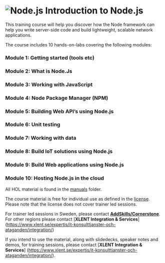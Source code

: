 <h1><img src="https://microservicebus.blob.core.windows.net/sample/nodejs-256.png" alt="Node.js"/>&nbsp;Introduction to Node.js</h1>

This training course will help you discover how the Node framework can help you write server-side code and build lightweight, scalable network applications.

The course includes 10 hands-on-labs covering the following modules:

### Module 1: Getting started (tools etc)
### Module 2: What is Node.Js
### Module 3: Working with JavaScript
### Module 4: Node Package Manager (NPM)
### Module 5: Building Web API’s using Node.js
### Module 6: Unit testing
### Module 7: Working with data
### Module 8: Build IoT solutions using Node.js
### Module 9: Build Web applications using Node.js
### Module 10: Hosting Node.js in the cloud

All HOL material is found in the [manuals](manuals) folder.

The course material is free for individual use as defined in the [license](License). Please note that the license does not cover trainer led sessions.

For trainer led sessions in Sweden, please contact [**AddSkills/Cornerstone**](http://www.cornerstone.se/). For other regions please contact [**XLENT Integration & Services**] (https://www.xlent.se/expertis/it-konsulttjanster-och-ataganden/integration/)

If you intend to use the material, along with slidedecks, speaker notes and demos, for training sessions, please contact [**XLENT Integration & Services**] (https://www.xlent.se/expertis/it-konsulttjanster-och-ataganden/integration/).
